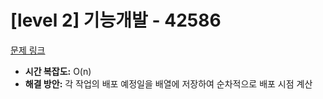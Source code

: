 # [level 2] 기능개발 - 42586 

[문제 링크](https://school.programmers.co.kr/learn/courses/30/lessons/42586) 


- **시간 복잡도:** O(n)  
- **해결 방안:** 각 작업의 배포 예정일을 배열에 저장하여 순차적으로 배포 시점 계산
